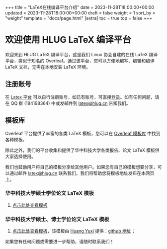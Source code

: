 +++
title = "LaTeX在线编译平台介绍"
date = 2023-11-28T18:00:00+00:00
updated = 2023-11-28T18:00:00+00:00
draft = false
weight = 1
sort_by = "weight"
template = "docs/page.html"
[extra]
toc = true
top = false
+++

# 欢迎使用 HLUG LaTeX 编译平台

欢迎来到 HLUG LaTeX 编译平台，这是我们 Linux 协会自建的在线 LaTeX 编译平台，类似于知名的 Overleaf。通过该平台，您可以方便地编写、编辑和编译 LaTeX 文档，无需在本地安装 LaTeX 环境。

## 注册账号

在 [Latex 平台](https://latex.hlug.cn) 可以自行注册账号，如已有账号，可直接[登录](https://latex.hlug.cn)。如有任何问题，请在 QQ 群 (184198364) 中或发邮件到 [latex@hlug.cn](mailto:latex@hlug.cn) 告知我们。


## 模板库

Overleaf 平台提供了丰富的各类 LaTeX 模板，您可以在 [Overleaf 模板库](https://www.overleaf.com/latex/templates) 中找到各种模板。

除此之外，我们的平台收集和提供了华中科技大学各类报告、论文 LaTeX 模板供大家选择使用。

我们也鼓励用户将自己的模板分享给其他用户。如果您有自己的模板想要分享，可以通过邮件 latex@hlug.cn 联系我们，我们将帮助您将模板地址发布在本网页上。

### 华中科技大学硕士学位论文 LaTeX 模板

1. [点击此处查看模板](https://latex.hlug.cn/read/jscxvzfdsvgv)

### 华中科技大学硕士、博士学位论文 LaTeX 模板

1. [点击此处查看模板](https://latex.hlug.cn/read/mvspwjmgkbrt)，该模板由 [Huang Yuxi](https://github.com/huangyxi) 提供：[github 地址](https://github.com/hust-latex/hustthesis.git)； 



如果您有任何问题或需要进一步帮助，请随时联系我们！